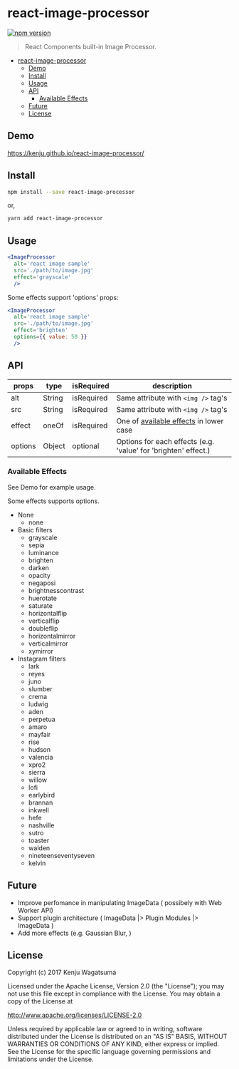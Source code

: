 # react-image-processor

[![npm version](https://badge.fury.io/js/react-image-processor.svg)](https://badge.fury.io/js/react-image-processor)

> React Components built-in Image Processor.

<!-- TOC -->

- [react-image-processor](#react-image-processor)
  - [Demo](#demo)
  - [Install](#install)
  - [Usage](#usage)
  - [API](#api)
    - [Available Effects](#available-effects)
  - [Future](#future)
  - [License](#license)

<!-- /TOC -->

## Demo

https://kenju.github.io/react-image-processor/

## Install

```bash
npm install --save react-image-processor
```

or,

```bash
yarn add react-image-processor
```

## Usage

```jsx
<ImageProcessor
  alt='react image sample'
  src='./path/to/image.jpg'
  effect='grayscale'
  />
```

Some effects support 'options' props:

```jsx
<ImageProcessor
  alt='react image sample'
  src='./path/to/image.jpg'
  effect='brighten'
  options={{ value: 50 }}
  />
```

## API

props   |  type   | isRequired |  description
--------|---------|------------|-----------------------------------------------------------------------
alt     | String  | isRequired |  Same attribute with `<img />` tag's
src     | String  | isRequired |  Same attribute with `<img />` tag's
effect  | oneOf   | isRequired |  One of [available effects](#available-effects) in lower case
options | Object  | optional   |  Options for each effects (e.g. 'value' for 'brighten' effect.)

### Available Effects

See Demo for example usage.

Some effects supports options.

- None
	- none
- Basic filters
	- grayscale
	- sepia
	- luminance
	- brighten
	- darken
	- opacity
	- negaposi
	- brightnesscontrast
	- huerotate
	- saturate
	- horizontalflip
	- verticalflip
	- doubleflip
	- horizontalmirror
	- verticalmirror
	- xymirror
- Instagram filters
	- lark
	- reyes
	- juno
	- slumber
	- crema
	- ludwig
	- aden
	- perpetua
	- amaro
	- mayfair
	- rise
	- hudson
	- valencia
	- xpro2
	- sierra
	- willow
	- lofi
	- earlybird
	- brannan
	- inkwell
	- hefe
	- nashville
	- sutro
	- toaster
	- walden
	- nineteenseventyseven
	- kelvin

## Future

- Improve perfomance in manipulating ImageData ( possibely with Web Worker API)
- Support plugin architecture ( ImageData |> Plugin Modules |> ImageData )
- Add more effects (e.g. Gaussian Blur, )

## License

Copyright (c) 2017 Kenju Wagatsuma

Licensed under the Apache License, Version 2.0 (the "License");
you may not use this file except in compliance with the License.
You may obtain a copy of the License at

http://www.apache.org/licenses/LICENSE-2.0

Unless required by applicable law or agreed to in writing, software
distributed under the License is distributed on an "AS IS" BASIS,
WITHOUT WARRANTIES OR CONDITIONS OF ANY KIND, either express or implied.
See the License for the specific language governing permissions and
limitations under the License.
